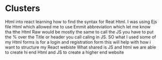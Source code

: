 # Clusters
Html into react learning how to find the syntax for Reat Html. I was using Ejs file Html which allowed me to use Emmit abbreviation which let me know tha tthe Html Raw would be mostly the same to call the JS you have to put the % over the Title or header you call caling in JS. 
SO what I used some of my Html forms is for a login and registration form this will help with how i want to structure my React webiste 
What shared is JS and html we are able to create hi end Html and JS to create a higher end website 